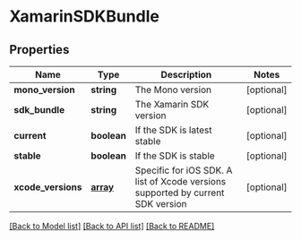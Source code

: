 # XamarinSDKBundle

## Properties
Name | Type | Description | Notes
------------ | ------------- | ------------- | -------------
**mono_version** | **string** | The Mono version | [optional] 
**sdk_bundle** | **string** | The Xamarin SDK version | [optional] 
**current** | **boolean** | If the SDK is latest stable | [optional] 
**stable** | **boolean** | If the SDK is stable | [optional] 
**xcode_versions** | [**array**](.md) | Specific for iOS SDK. A list of Xcode versions supported by current SDK version | [optional] 

[[Back to Model list]](../README.md#documentation-for-models) [[Back to API list]](../README.md#documentation-for-api-endpoints) [[Back to README]](../README.md)

